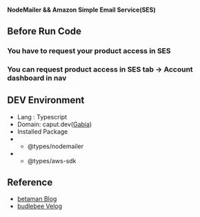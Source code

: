 #### NodeMailer && Amazon Simple Email Service(SES)

## Before Run Code

### You have to request your product access in SES

### You can request product access in SES tab -> Account dashboard in nav

## DEV Environment

- Lang : Typescript
- Domain: caput.dev([Gabia](https://www.gabia.com/))
- Installed Package
- - @types/nodemailer
- - @types/aws-sdk

## Reference

- [betaman Blog](https://blog.betaman.kr/m/59)
- [budlebee Velog](https://velog.io/@budlebee/nodejs%EC%97%90%EC%84%9C-aws-ses-%EC%9D%B4%EB%A9%94%EC%9D%BC-%EB%B3%B4%EB%82%B4%EA%B8%B0with-nodemailer)
